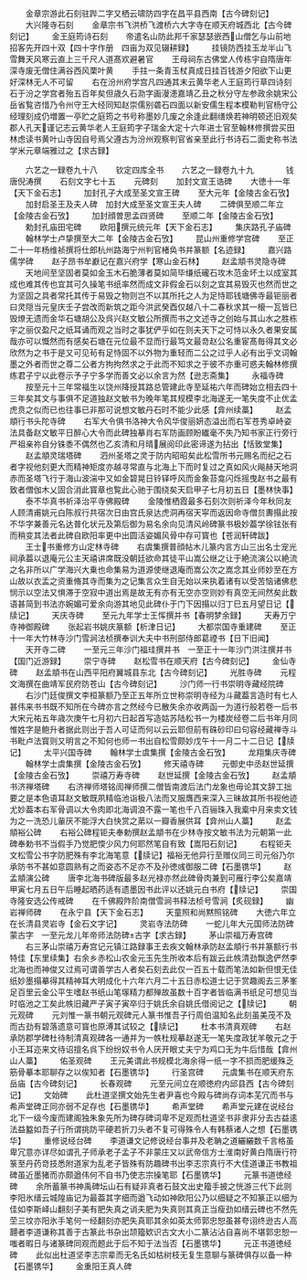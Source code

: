 <!-- { "loadSidebar": true } -->
　　金章宗游此石刻驻跸二字又栖云啸防四字在昌平县西南【古今碑刻记】
　　大兴隆寺石刻
　　金章宗书飞洪桥飞渡桥六大字寺在顺天府城西北【古今碑刻记】
　　金王庭筠诗石刻
　　帝遣名山防此邦千家瑟瑟嵌西山僧乞与山前地招客先开四十双【四十字作册　四亩为双见辍耕録】
　　挂镜防西挂玉龙半山飞雪舞天风寒云直上三千尺人道髙欢避暑官
　　王母祠东古佛堂人传栋宇自隋唐年深寺废无僧住满谷西风栗叶黄
　　手拄一条青玉杖真成日挂百钱游夕阳欲下山更好深林无人不可留
　　右在汾州府学宫凡四通其末云黄华老人王庭筠行草四诗刻石于汾之学宫者殆五百年矣但歳久石泐字画漫漶嘉靖乙丑之秋分守左参政余姚宋公岳省覧咨惜乃令州守王大经同知赵崇儒别砻石四面以新安儒生程本模勒判官杨守公经理刻成仍増置一亭贮之庭筠之书号称墨妙几废之余逢此翻缮焕若神明顿还旧观矣郡人孔天谨记志云黄华老人王庭筠字子瑞金大定十六年进士官至翰林修撰尝买田林虑读书黄叶山寺因自号焉父遵古为汾州观察判官省亲至此行书诗石二面史称书法学米元章端雅过之【求古録】















　　六艺之一録卷九十八
　　钦定四库全书
　　六艺之一録卷九十九　　　　钱唐倪涛撰
　　石刻文字七十五
　　元碑刻
　　加封文宣王诰碑
　　大徳十一年【天下金石志】
　　加封孔子大成至圣文宣王碑
　　至大元年【金陵古金石攷】
　　加封启圣王及夫人碑　加封大成至圣文宣王夫人碑
　　二碑俱至顺二年立【金陵古金石攷】
　　加封顔曽思孟四贤碑
　　至顺二年【金陵古金石攷】
　　勅封孔庙田宅碑
　　欧阳撰元统元年【天下金石志】
　　集庆路孔子庙碑
　　翰林学士卢挚撰至大二年【金陵古金石攷】
　　昆山州重修学宫碑
　　至正二十一年杨维祯撰将仕郎杭州路海宁州判官楮奂书并篆额【名迹録】
　　嘉兴路儒学碑
　　赵子昂书牟巚记在嘉兴府学【寒山金石林】
　　赵孟頫书灵隐寺碑
　　天地间至坚固者莫如金玉木石脆薄者莫如简毕缣纸礲石攻木范金坏土以成室其成也难其传也宜其可久操笔书纸率然而成文非假金石以刻之宜其易毁灭也然而世之为坚固之具者常托其传于易毁之物则岂不以其所托之人为足恃耶钱塘佛寺最钜丽者曰灵隠当元皇庆壬子尝改而新筑之距今洪武癸酉仅越八十二春秋求其一榱一瓦皆巳毁燎无遗而金华石塘胡公及呉兴赵文敏公所撰而书之文述寺之创始与其山水之胜栋宇之丽仅盈尺之纸耳诵而观之当时之事犹俨乎如在则夫天下之可恃以永久者果安属哉亦可以慨然而有感矣石塘在元位最不显而行最笃文最竒赵公名重宦髙毎得其文必欣然为之书于是又可见茍有足恃固不以外物为重轻而二公之过乎人必有出乎文词翰墨之外者而世之尊二公者方拘拘然求之于此而不知求之于彼不亦重可惑夫翰林修撰练君子宁以此卷示予子宁多学而善文必以余言为然【逊志斋集】
　　永福寺碑
　　按至元十三年常福生以饶州降授其路总管建此寺至延祐六年而碑始立相去四十三年矣其文与事俱不足道独赵文敏书为晚年笔其规模李北海遂无一笔失度不止优孟虎贲之似而已也往事已非那可说想文敏丹石时不能少此感【弇州续藁】
　　赵孟頫行书头陀寺碑
　　右军大令俱书洛神大令风华俊丽妍态溢出而右军苍秀卓峙姿法具备赵文敏平日醉心大令而此碑独摹肖右军防画顾盼纎毫不失乃知书家正行旁行严祖亲祢自分铢黍不偶然也乙亥清和月晴展阅印此密谛遂为拈出【恬致堂集】
　　赵孟頫灵瑞塔碑
　　泗州圣塔之灵于防内昭昭矣此松雪所书元赐名而纪之石者字视他刻更大而精神矩度亦越寻常直与北海上下而时复过之真如风火飚赫天地洞赤而圣塔飞行于海山波湍中又如金碧晃日铃铎呼风而金象苔龛闪烁摇曳赵书之最有致者僧伽木乂固合消此寳章也覧此心驰于围绕矣天启甲子七月初五日【墨林快事】
　　泰不华真书祈泽治平寺佛殿碑
　　金陵惟栖霞最多石刻次则祈泽今年秋同友人顾清甫姚元白陈叔行共宿次日由宫氏泉达虎洞再宿天寜而返因命寺僧贠夀搨此按不华字兼善元名达普化状元及第后御为易名余向见清风岭碑篆书极妙葢学徐铉张有而稍变其法者此碑自欧阳率更中出圆活姿媚风骨中存可寳也【苍润轩碑跋】
　　王士书重修方山定林寺碑
　　右虞集撰普顔帖木儿篆内言方山三出名士宠光祠承葢以退庵元公主天禧讲席既没朝廷欲命其徒平山嵩公继之让于絶流演公以絶流之名非所以广学海兴大乗也命集易为道源使继退庵而嵩公次之嵩念其业师妙至在方山故以衣盂之资重脩其寺而集为之记集言众生自无始以来执着诸有以受苦恼诸佛悲悯示以空法又惧滞于空寂中道出焉是故无有亦有无空亦空则妙有真空无间然矣此数语甚简到书法亦婉媚可爱余向游其地见此碑仆于门下因搨以归丁巳五月望日记【牍记】
　　天庆寺碑
　　至元九年学士王恽撰并书【春明梦余録】
　　天寿万宁寺神御殿碑
　　张起岩书姚庆篆额【析津日记】
　　大都崇国寺重建碑
　　至正十一年大竹林寺沙门雪涧法桢撰奉训大夫中书刑部侍郎葛禋书【日下旧闻】
　　天开寺二碑
　　一至元三年沙门福珪撰并书　一至正十一年沙门洪注撰并书【国门近游録】
　　崇宁寺碑
　　赵松雪书在顺天府【古今碑刻记】
　　金仙寺碑
　　赵孟頫书在山西平阳府翼城县东北【古今碑刻记】
　　光胜寺碑
　　元程文海撰在曲靖军民府防苍山【古今碑刻记】
　　沙门师一行书崇明寺藏经院碑
　　右沙门廷俊撰文李桓篆额乃至正五年所立世称崇明寺经为斗藏葢言造时有七人甚伟来书书既不知所在今碑亦言之然经今已散失余亦收两函一为道行般若卷一后书大宋元祐五年歳次庚午七月初六日起首写造姑苏陆松书一为楼炭经卷二后书年月同惟姓字是鲍升者据此则出于吾人可证而何以云云耶但前有硃砂印曰句容经藏禅寺斗书毗卢法寳则又明言之不知何也师一书出自松雪颇妙戊午十一月二十二日记【牍记】
　　太平兴国寺碑
　　翰林学士虞集撰【金陵古金石攷】
　　龙翔集庆寺碑
　　翰林学士虞集撰【金陵古金石攷】
　　修天禧寺碑
　　元御史中丞赵世延撰【金陵古金石攷】
　　崇禧万寿寺碑
　　赵世延撰【金陵古金石攷】
　　赵孟頫书济禅塔碑
　　右济禅师塔铭訚禅师撰二僧皆南渡后法门龙象也毋论其文辞工拙要之是本色语耳赵文敏既夙精临池诣极八法而又服膺西来深入三昧故其所书视他迹尤妙葢本右军骨调以大令肉即北海调浪不露一笔也千八百骊珠入我槖中月来卖文钱为之一洗恐儿軰厌不能浮大白快赏之苐以一瓣香展供耳【弇州山人藁】
　　赵孟頫裕公碑
　　右裕公碑程钜夫奉勅撰赵孟頫书在少林寺按文敏书法为元朝第一此碑奉勅书不当假手乃觉肥愞少风力何耶然笔自有致【嵩阳石刻记】
　　右程钜夫文松雪公书字防肥殊有李北海笔意【牍记】福裕无他异行至赠仪同三司元俗乃尔承防书不甚如意圆熟有之而姿态不足亦不及孙徳彧御服二碑【石墨镌华】
　　赵孟頫演公碑
　　唐李北海书碑版最多赵光禄亦然此碑骨肉兼到可雁行李公矣嘉靖甲寅七月五日午后睡起晒药适有遗墨因书此评以还姚元白书府【牍记】
　　崇国寺隆安选公传戒碑
　　在千佛殿阼阶南僧雪涧书释法桢号雪涧【炙砚録】
　　幽岩禅师碑
　　在永宁县【天下金石志】
　　天童照和尚黙照铭碑
　　大徳六年立在长清县灵岩寺【金石文字记】
　　灵岩寺法防碑
　　一蛇儿年大元国师法防碑蒙古字　一至元龙儿年帝师法防碑古字【求古録】
　　茅山崇福万寿宫碑
　　右三茅山崇禧万寿宫记元镇江路録事王去疾文翰林承防赵孟頫行书并篆额行书特佳【东里续集】右余乡赤松山农金元玉先生所收本后有跋云此帙清劲飘逸俨然李北海也而神俊又过焉可谓善学古人者矣石刻去此仅一百五十载而笔法如新但恨无佳纸妙墨搨摹得其精神耳大明成化十六年六月二十五日赤松道士记于赏趣阁去三茅峯足百里云金公平生嗜赵书纸山笔塜精力都殚故虽数十百字者皆临满书纸足可想见当时临池之工矣此帙旧藏严子寅子寅卒归于姚氏余自姚氏借阅记之【牍记】
　　朝元观碑
　　元刘惟一篆书朝元观碑元人篆书惟吾子行周伯温知名此刻虽美茂不及而古劲有碧落遗意可寳也原溥其试较之【牍记】
　　杜本书清真观碑
　　右赵承防郡学碑杜待制清真观碑各一通并为一帙杜规摹赵遂无一笔失度政犹羊敬元之于小王耳迩来文待诏擅名呉下纷纷奴书令人厌开眼丈夫宁为鸡口无为牛后惜哉【弇州山人藁】
　　佑圣观碑
　　王元美谓此书规模北海余得一纸一字不损而肥缓殊乏筋骨摹本耶聊存之以俟知者【石墨镌华】
　　行圣宫碑
　　元虞集书在顺天府东岳庙【古今碑刻记】
　　长春观碑
　　元至元间立在顺徳府内邱县西【古今碑刻记】
　　文始碑
　　此杜道坚撰文始先生者尹喜也今殿与碑尚存词本芜冗而书与希声堂碑正同亦弱不足存也【石墨镌华】
　　希声堂碑
　　希声堂元建在说经台北下一级今废而建阁独朱象先所为碑存碑词卑不足观而杜道坚书非隶非分去古益逺法益盭如吾子行所谓挑防平硬若折刀头者不复可得殊令人有韩蔡诸人之想【石墨镌华】
　　重修说经台碑
　　李道谦文记修说经台事并及老聃之道纚纚数千言格虽卑冗意亦详尽如谓孔子师承老子孟子不非蒙庄又以武帝信方士淮南好黄白隋唐行符箓至丹药竒技悉附道家为乱老子皆殊有防趣碑书出李志宗真行不大佳道谦正书教祖碑虽近墨猪而亦颇遒伟何不自书乃使志宗操笔耶【石墨镌华】
　　元篆书道徳经碑
　　余所蓄篆书神禹碑坛山石有疑非真者石鼓文出史籀手披之恍游三代下此则李阳氷缙云城隍庙记为最葢其字细而遒飞动如神欧阳公乃以细疑之不知篆正以细为佳如李斯峄山翻刻子美有肥失真之诮夫肥为失真则其真正当瘦劲如缙云碑也不然先茔三坟亦阳氷手笔何一经翻刻亦肥失真耶其余如英太师郭忠恕虽甚夸诩终逊古人高翿者李道谦称其善于古篆此书杂出颉籀欵识古文大小二篆沾沾自喜尚不堪郭忠恕一嗤者暇日与诸篆碑同观而题此于后不知于法当否【石墨镌华】
　　元正书道徳经碑
　　此似出杜道坚李志宗辈而无名氏如枯树枝无复生意聊与篆碑俱存以备一种【石墨镌华】
　　金重阳王真人碑
